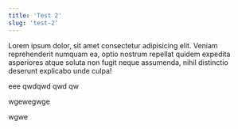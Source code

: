 ```yaml
---
title: 'Test 2'
slug: 'test-2'
---
```


Lorem ipsum dolor, sit amet consectetur adipisicing elit. Veniam reprehenderit numquam ea, optio nostrum repellat quidem expedita asperiores atque soluta non fugit neque assumenda, nihil distinctio deserunt explicabo unde culpa!

eee
qwdqwd
qwd
qw

wgewegwge

wgwe

